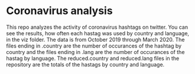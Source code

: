 # Coronavirus analysis

This repo analyzes the activity of coronavirus hashtags on twitter. You can see the results, how often each hastag was used by country and language, in the viz folder. The data is from October 2019 through March 2020. The files ending in .country are the number of occurances of the hashtag by country and the files ending in .lang are the number of occurances of the hastag by language. The reduced.country and reduced.lang files in the repository are the totals of the hastags by country and language.
